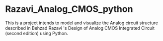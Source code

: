 # Razavi_Analog_CMOS_python
This is a project intends to model and visualize the Analog circuit structure described in Behzad Razavi 's Design of Analog CMOS Integrated Circuit (second edition) using Python. 
